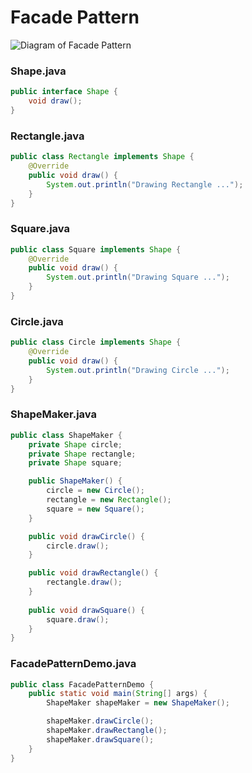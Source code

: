 # Facade Pattern

![Diagram of Facade Pattern](https://www.tutorialspoint.com/design_pattern/images/facade_pattern_uml_diagram.jpg)

### Shape.java

```java
public interface Shape {
	void draw();
}
```

### Rectangle.java 

```java
public class Rectangle implements Shape {
	@Override
	public void draw() {
		System.out.println("Drawing Rectangle ...");
	}
}
```

### Square.java 

```java
public class Square implements Shape {
	@Override
	public void draw() {
		System.out.println("Drawing Square ...");
	}
}
```

### Circle.java 

```java
public class Circle implements Shape {
	@Override
	public void draw() {
		System.out.println("Drawing Circle ...");
	}
}
```

### ShapeMaker.java 

```java
public class ShapeMaker {
	private Shape circle;
	private Shape rectangle;
	private Shape square;

	public ShapeMaker() {
		circle = new Circle();
		rectangle = new Rectangle();
		square = new Square();
	}

	public void drawCircle() {
		circle.draw();
	}

	public void drawRectangle() {
		rectangle.draw();
	}
   
	public void drawSquare() {
		square.draw();
	}
}
```

### FacadePatternDemo.java

```java
public class FacadePatternDemo {
	public static void main(String[] args) {
		ShapeMaker shapeMaker = new ShapeMaker();

		shapeMaker.drawCircle();
		shapeMaker.drawRectangle();
		shapeMaker.drawSquare();		
	}
}
```
